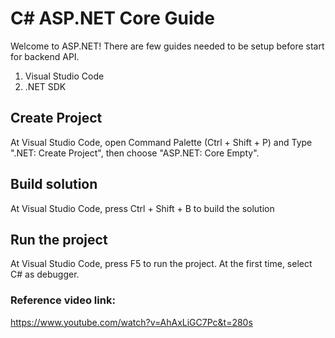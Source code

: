 # C# ASP.NET Core Guide
Welcome to ASP.NET! There are few guides needed to be setup before start for backend API.

1. Visual Studio Code
2. .NET SDK

## Create Project

At Visual Studio Code, open Command Palette (Ctrl + Shift + P) and Type ".NET: Create Project", then choose "ASP.NET: Core Empty".

## Build solution

At Visual Studio Code, press Ctrl + Shift + B to build the solution

## Run the project

At Visual Studio Code, press F5 to run the project. At the first time, select C# as debugger.


### Reference video link: 

https://www.youtube.com/watch?v=AhAxLiGC7Pc&t=280s